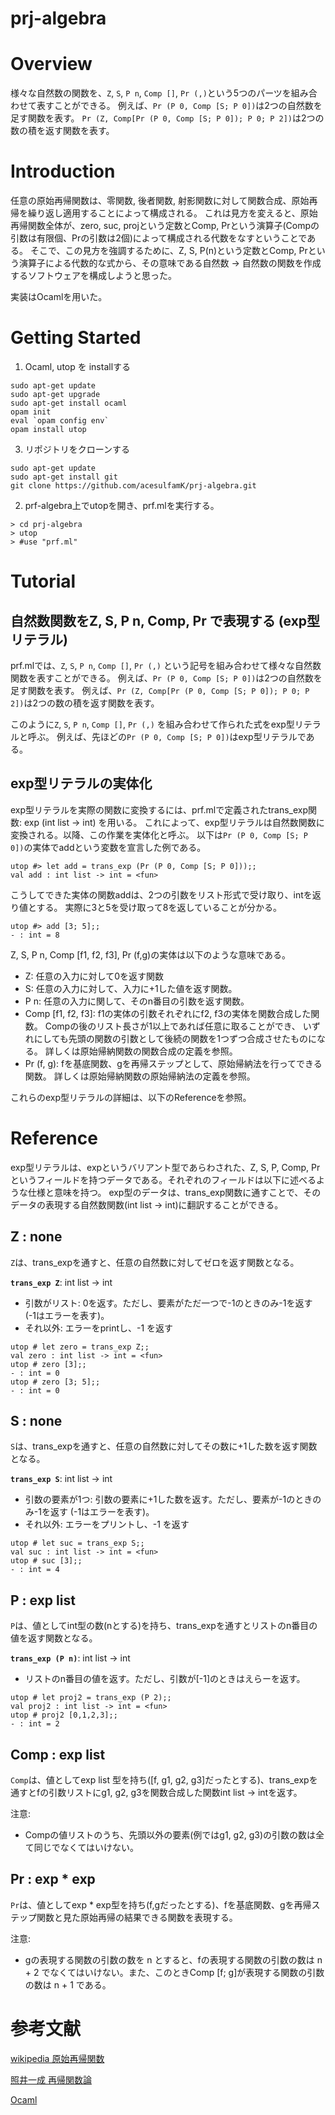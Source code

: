 # prj-algebra

# Overview

様々な自然数の関数を、`Z`, `S`, `P n`, `Comp []`, `Pr (,)`という5つのパーツを組み合わせて表すことができる。
例えば、`Pr (P 0, Comp [S; P 0])`は2つの自然数を足す関数を表す。
`Pr (Z, Comp[Pr (P 0, Comp [S; P 0]); P 0; P 2])`は2つの数の積を返す関数を表す。

# Introduction


任意の原始再帰関数は、零関数, 後者関数, 射影関数に対して関数合成、原始再帰を繰り返し適用することによって構成される。
これは見方を変えると、原始再帰関数全体が、zero, suc, projという定数とComp, Prという演算子(Compの引数は有限個、Prの引数は2個)によって構成される代数をなすということである。
そこで、この見方を強調するために、Z, S, P(n)という定数とComp, Prという演算子による代数的な式から、その意味である自然数 -> 自然数の関数を作成するソフトウェアを構成しようと思った。

実装はOcamlを用いた。

# Getting Started

1. Ocaml, utop を installする

```
sudo apt-get update
sudo apt-get upgrade
sudo apt-get install ocaml
opam init
eval `opam config env`
opam install utop
```

3. リポジトリをクローンする

```
sudo apt-get update
sudo apt-get install git
git clone https://github.com/acesulfamK/prj-algebra.git
```

2. prf-algebra上でutopを開き、prf.mlを実行する。

```
> cd prj-algebra
> utop
> #use "prf.ml"
```

# Tutorial 

## 自然数関数をZ, S, P n, Comp, Pr で表現する (exp型リテラル)

prf.mlでは、`Z`, `S`, `P n`, `Comp []`, `Pr (,)` という記号を組み合わせて様々な自然数関数を表すことができる。
例えば、`Pr (P 0, Comp [S; P 0])`は2つの自然数を足す関数を表す。
例えば、`Pr (Z, Comp[Pr (P 0, Comp [S; P 0]); P 0; P 2])`は2つの数の積を返す関数を表す。

このように`Z`, `S`, `P n`, `Comp []`, `Pr (,)` を組み合わせて作られた式をexp型リテラルと呼ぶ。
例えば、先ほどの`Pr (P 0, Comp [S; P 0])`はexp型リテラルである。


## exp型リテラルの実体化

exp型リテラルを実際の関数に変換するには、prf.mlで定義されたtrans_exp関数: exp (int list -> int) を用いる。
これによって、exp型リテラルは自然数関数に変換される。以降、この作業を実体化と呼ぶ。
以下は`Pr (P 0, Comp [S; P 0])`の実体でaddという変数を宣言した例である。

```
utop #> let add = trans_exp (Pr (P 0, Comp [S; P 0]));;
val add : int list -> int = <fun>
```

こうしてできた実体の関数addは、2つの引数をリスト形式で受け取り、intを返り値とする。
実際に3と5を受け取って8を返していることが分かる。

```
utop #> add [3; 5];;
- : int = 8
```

Z, S, P n, Comp [f1, f2, f3], Pr (f,g)の実体は以下のような意味である。
- Z: 任意の入力に対して0を返す関数
- S: 任意の入力に対して、入力に+1した値を返す関数。
- P n: 任意の入力に関して、そのn番目の引数を返す関数。
- Comp [f1, f2, f3]: f1の実体の引数それぞれにf2, f3の実体を関数合成した関数。
Compの後のリスト長さが1以上であれば任意に取ることができ、
いずれにしても先頭の関数の引数として後続の関数を1つずつ合成させたものになる。
詳しくは原始帰納関数の関数合成の定義を参照。
- Pr (f, g): fを基底関数、gを再帰ステップとして、原始帰納法を行ってできる関数。
詳しくは原始帰納関数の原始帰納法の定義を参照。

これらのexp型リテラルの詳細は、以下のReferenceを参照。

# Reference

exp型リテラルは、expというバリアント型であらわされた、Z, S, P, Comp, Prというフィールドを持つデータである。それぞれのフィールドは以下に述べるような仕様と意味を持つ。
exp型のデータは、trans_exp関数に通すことで、そのデータの表現する自然数関数(int list -> int)に翻訳することができる。

## Z : none

`Z`は、trans_expを通すと、任意の自然数に対してゼロを返す関数となる。

**`trans_exp Z`**: int list -> int
- 引数がリスト: 0を返す。ただし、要素がただ一つで-1のときのみ-1を返す (-1はエラーを表す)。
- それ以外: エラーをprintし、-1 を返す

```
utop # let zero = trans_exp Z;;
val zero : int list -> int = <fun>
utop # zero [3];;
- : int = 0
utop # zero [3; 5];;
- : int = 0
```

## S : none

`S`は、trans_expを通すと、任意の自然数に対してその数に+1した数を返す関数となる。

**`trans_exp S`**: int list -> int
- 引数の要素が1つ: 引数の要素に+1した数を返す。ただし、要素が-1のときのみ-1を返す (-1はエラーを表す)。
- それ以外: エラーをプリントし、-1 を返す

```
utop # let suc = trans_exp S;;
val suc : int list -> int = <fun>
utop # suc [3];;
- : int = 4
```

## P : exp list

`P`は、値としてint型の数(nとする)を持ち、trans_expを通すとリストのn番目の値を返す関数となる。

**`trans_exp (P n)`**: int list -> int
- リストのn番目の値を返す。ただし、引数が[-1]のときはえらーを返す。

```
utop # let proj2 = trans_exp (P 2);;
val proj2 : int list -> int = <fun>
utop # proj2 [0,1,2,3];;
- : int = 2
```


## Comp : exp list

`Comp`は、値としてexp list 型を持ち([f, g1, g2, g3]だったとする)、trans_expを通すとfの引数リストにg1, g2, g3を関数合成した関数int list -> intを返す。

注意:
- Compの値リストのうち、先頭以外の要素(例ではg1, g2, g3)の引数の数は全て同じでなくてはいけない。

## Pr : exp * exp

`Pr`は、値としてexp * exp型を持ち(f,gだったとする)、fを基底関数、gを再帰ステップ関数と見た原始再帰の結果できる関数を表現する。

注意:
- gの表現する関数の引数の数を n とすると、fの表現する関数の引数の数は n + 2 でなくてはいけない。また、このときComp [f; g]が表現する関数の引数の数は n + 1 である。


# 参考文献

[wikipedia 原始再帰関数](https://ja.wikipedia.org/wiki/%E5%8E%9F%E5%A7%8B%E5%86%8D%E5%B8%B0%E9%96%A2%E6%95%B0#:~:text=%E5%8E%9F%E5%A7%8B%E5%86%8D%E5%B8%B0%E9%96%A2%E6%95%B0%EF%BC%88%E3%81%92%E3%82%93%E3%81%97,%E3%81%AE1%E3%81%A4%E3%81%A7%E3%81%82%E3%82%8B%E3%80%82)

[照井一成 再帰関数論](https://www.kurims.kyoto-u.ac.jp/~cs/cs2011_terui.pdf)

[Ocaml](https://ocaml.org)
